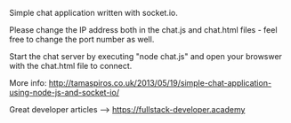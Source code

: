 Simple chat application written with socket.io.

Please change the IP address both in the chat.js and chat.html files - feel free to change the port number as well.

Start the chat server by executing "node chat.js" and open your browswer with the chat.html file to connect.

More info: http://tamaspiros.co.uk/2013/05/19/simple-chat-application-using-node-js-and-socket-io/

Great developer articles --> https://fullstack-developer.academy
